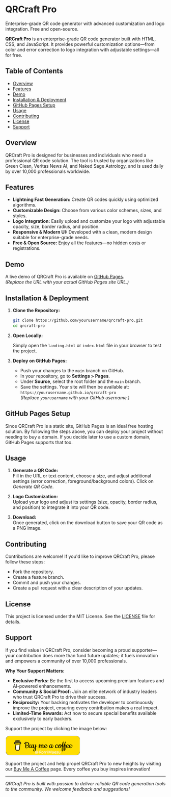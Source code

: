# QRCraft Pro

Enterprise-grade QR code generator with advanced customization and logo integration. Free and open-source.

**QRCraft Pro** is an enterprise-grade QR code generator built with HTML, CSS, and JavaScript. It provides powerful customization options—from color and error correction to logo integration with adjustable settings—all for free.

## Table of Contents

- [Overview](#overview)
- [Features](#features)
- [Demo](#demo)
- [Installation & Deployment](#installation--deployment)
- [GitHub Pages Setup](#github-pages-setup)
- [Usage](#usage)
- [Contributing](#contributing)
- [License](#license)
- [Support](#support)

## Overview

QRCraft Pro is designed for businesses and individuals who need a professional QR code solution. The tool is trusted by organizations like Green Clean, Veritas News AI, and Naked Sage Astrology, and is used daily by over 10,000 professionals worldwide.

## Features

- **Lightning Fast Generation:** Create QR codes quickly using optimized algorithms.
- **Customizable Design:** Choose from various color schemes, sizes, and styles.
- **Logo Integration:** Easily upload and customize your logo with adjustable opacity, size, border radius, and position.
- **Responsive & Modern UI:** Developed with a clean, modern design suitable for enterprise-grade needs.
- **Free & Open Source:** Enjoy all the features—no hidden costs or registrations.

## Demo

A live demo of QRCraft Pro is available on [GitHub Pages](https://yourusername.github.io/qrcraft-pro).  
*(Replace the URL with your actual GitHub Pages site URL.)*

## Installation & Deployment

1. **Clone the Repository:**

   ```bash
   git clone https://github.com/yourusername/qrcraft-pro.git
   cd qrcraft-pro
   ```

2. **Open Locally:**

   Simply open the `landing.html` or `index.html` file in your browser to test the project.

3. **Deploy on GitHub Pages:**

   - Push your changes to the `main` branch on GitHub.
   - In your repository, go to **Settings > Pages**.
   - Under **Source**, select the root folder and the `main` branch.
   - Save the settings. Your site will then be available at:  
     `https://yourusername.github.io/qrcraft-pro`  
     *(Replace `yourusername` with your GitHub username.)*

## GitHub Pages Setup

Since QRCraft Pro is a static site, GitHub Pages is an ideal free hosting solution. By following the steps above, you can deploy your project without needing to buy a domain. If you decide later to use a custom domain, GitHub Pages supports that too.

## Usage

1. **Generate a QR Code:**  
   Fill in the URL or text content, choose a size, and adjust additional settings (error correction, foreground/background colors). Click on *Generate QR Code*.

2. **Logo Customization:**  
   Upload your logo and adjust its settings (size, opacity, border radius, and position) to integrate it into your QR code.

3. **Download:**  
   Once generated, click on the download button to save your QR code as a PNG image.

## Contributing

Contributions are welcome! If you'd like to improve QRCraft Pro, please follow these steps:
- Fork the repository.
- Create a feature branch.
- Commit and push your changes.
- Create a pull request with a clear description of your updates.

## License

This project is licensed under the MIT License. See the [LICENSE](LICENSE) file for details.

## Support

If you find value in QRCraft Pro, consider becoming a proud supporter—your contribution does more than fund future updates; it fuels innovation and empowers a community of over 10,000 professionals.

**Why Your Support Matters:**

- **Exclusive Perks:** Be the first to access upcoming premium features and AI-powered enhancements.
- **Community & Social Proof:** Join an elite network of industry leaders who trust QRCraft Pro to drive their success.
- **Reciprocity:** Your backing motivates the developer to continuously improve the project, ensuring every contribution makes a real impact.
- **Limited-Time Rewards:** Act now to secure special benefits available exclusively to early backers.

Support the project by clicking the image below:

[![Buy me a coffee](./images/testimonials/capitalismsucksbutiamsuperpassionateaboutbeingabletoaffordfood.png)](https://www.buymeacoffee.com/yourusername)

Support the project and help propel QRCraft Pro to new heights by visiting our [Buy Me A Coffee](https://www.buymeacoffee.com/yourusername) page. Every coffee you buy inspires innovation!

---

_QRCraft Pro is built with passion to deliver reliable QR code generation tools to the community. We welcome feedback and suggestions!_
````
